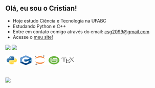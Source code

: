 ## Olá, eu sou o Cristian!

-  Hoje estudo Ciência e Tecnologia na UFABC
-  Estudando Python e C++
-  Entre em contato comigo através do email: csg2099@gmail.com
-  Acesse o [meu site!](https://cristianism0.github.io/)


<div>
  <img height=200 align="center" src="https://github-readme-stats.vercel.app/api?username=cristianism0&show_icons=true&theme=dracula"/>
  <img height=200 align="center" src="https://github-readme-stats.vercel.app/api/top-langs?username=cristianism0&layout=donut&exclude_repo=cristianism0,cristianism0.github.io&card_width=320&theme=dracula"/>
</div>

<div style="display: inline_block"><br>
  <img align="center" alt="Python" height="30" width="40" src="https://raw.githubusercontent.com/devicons/devicon/master/icons/python/python-original.svg">
  <img align="center" alt="Csharp" height="30" width="40" src="https://raw.githubusercontent.com/devicons/devicon/master/icons/cplusplus/cplusplus-original.svg">
  <img align="center" alt="Jupyter" height="30" width="40" src="https://raw.githubusercontent.com/devicons/devicon/master/icons/jupyter/jupyter-original.svg">
  <img align="center" alt="LinuxMint" height="30" width="40" src="https://raw.githubusercontent.com/devicons/devicon/master/icons/linuxmint/linuxmint-original.svg">
  <img align="center" alt="LinuxMint" height="30" width="40" src="https://raw.githubusercontent.com/devicons/devicon/master/icons/tex/tex-original.svg">
</div>

#

<a href="https://www.linkedin.com/in/cristian-sales-7092212b04" target="_blank"><img src="https://img.shields.io/badge/-LinkedIn-%230077B5?style=for-the-badge&logo=linkedin&logoColor=white" target="_blank"></a> 

